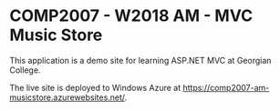 <h1>COMP2007 - W2018 AM - MVC Music Store</h1>

<p>This application is a demo site for learning ASP.NET MVC at Georgian College.</p>

<p>The live site is deployed to Windows Azure at <a href="https://comp2007-am-musicstore.azurewebsites.net/">https://comp2007-am-musicstore.azurewebsites.net/</a>.</p>